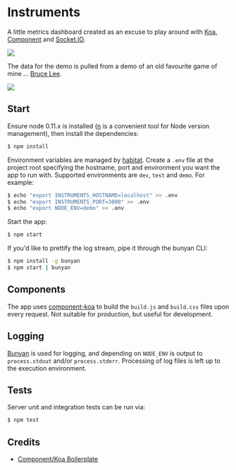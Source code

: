 # Instruments

A little metrics dashboard created as an excuse to play around with [Koa](http://koajs.com/), [Component](http://component.io/) and [Socket.IO](http://socket.io/).

![](https://raw.github.com/tanem/instruments/master/screenshot.png)

The data for the demo is pulled from a demo of an old favourite game of mine ... [Bruce Lee](https://www.youtube.com/watch?v=CX8jdKNO4t8).

![](https://raw.github.com/tanem/instruments/master/brucelee.png)

## Start

Ensure node 0.11.x is installed ([n](https://github.com/visionmedia/n) is a convenient tool for Node version management), then install the dependencies:

```sh
$ npm install
```

Environment variables are managed by [habitat](https://github.com/brianloveswords/habitat). Create a `.env` file at the project root specifying the hostname, port and environment you want the app to run with. Supported environments are `dev`, `test` and `demo`. For example:

```sh
$ echo "export INSTRUMENTS_HOSTNAME=localhost" >> .env
$ echo "export INSTRUMENTS_PORT=3000" >> .env
$ echo "export NODE_ENV=demo" >> .env
```

Start the app:

```sh
$ npm start
```

If you'd like to prettify the log stream, pipe it through the bunyan CLI:

```sh
$ npm install -g bunyan
$ npm start | bunyan
```

## Components

The app uses [component-koa](https://github.com/component/koa.js) to build the `build.js` and `build.css` files upon every request. Not suitable for production, but useful for development.

## Logging

[Bunyan](https://github.com/trentm/node-bunyan) is used for logging, and depending on `NODE_ENV` is output to `process.stdout` and/or `process.stderr`. Processing of log files is left up to the execution environment. 

## Tests

Server unit and integration tests can be run via:

```sh
$ npm test
```

## Credits

 * [Component/Koa Boilerplate](https://github.com/component/boilerplate-koa)



